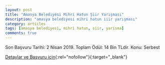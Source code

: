 ```yaml
---
layout: post
title: "Amasya Belediyesi Mihri Hatun Şiir Yarışması"
description: "amasya belediyesi mihri hatun iiir yarışması"
category: articles
tags: [amasya belediyesi, mihri hatun, siir, yarisma]
comments: true
---
```


Son Başvuru Tarihi: 2 Nisan 2019.  Toplam Ödül: 14 Bin TLdir.
Konu: Serbest

[Detaylar ve Başvuru için](https://www.guncel-egitim.org/amasya-belediyesi-mihri-hatun-siir-yarismasi/?utm_source=edebiyatyarismalari.com&utm_medium=affiliate){:rel="nofollow"}{:target="_blank"}